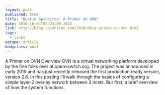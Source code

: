 ```yaml
---
layout: post 
published: true 
title: "Dustin Spinhirne: A Primer on OVN" 
date: 2016-10-04T05:23:09.202Z 
link: http://blog.spinhirne.com/2016/09/a-primer-on-ovn.html 
tags:
  - links
ogtype: article 
bodyclass: post 
---
```


A Primer on OVN
Overview
OVN is a virtual networking platform developed by the fine folks over at openvswitch.org. The project was announced in early 2015 and has just recently released the first production ready version, version 2.6. In this posting I’ll walk through the basics of configuring a simple layer-2 overlay network between 3 hosts. But first, a brief overview of how the system functions.